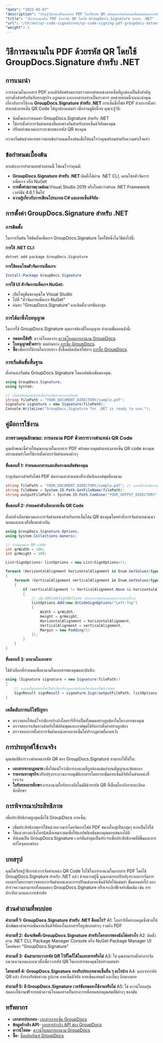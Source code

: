 ```yaml
---
"date": "2025-05-07"
"description": "เรียนรู้วิธีลงนามในเอกสาร PDF โดยใช้รหัส QR พร้อมการจัดตำแหน่งที่แม่นยำและการปรับแต่งในแอปพลิเคชัน .NET ของคุณโดยใช้ GroupDocs.Signature"
"title": "วิธีการลงนามใน PDF ด้วยรหัส QR โดยใช้ GroupDocs.Signature สำหรับ .NET"
"url": "/th/net/qr-code-signatures/qr-code-signing-pdf-groupdocs-dotnet/"
"weight": 1
---
```


# วิธีการลงนามใน PDF ด้วยรหัส QR โดยใช้ GroupDocs.Signature สำหรับ .NET

## การแนะนำ

การลงนามในเอกสาร PDF แบบดิจิทัลพร้อมการตรวจสอบตำแหน่งลายเซ็นที่ถูกต้องเป็นสิ่งสำคัญอย่างยิ่งสำหรับบันทึกทางธุรกิจ กฎหมาย และเอกสารอย่างเป็นทางการ บทช่วยสอนนี้จะแนะนำคุณเกี่ยวกับการใช้งาน **GroupDocs.Signature สำหรับ .NET** การเซ็นชื่อไฟล์ PDF ด้วยการตั้งค่าตำแหน่งลายเซ็น QR Code ให้ถูกต้องแม่นยำ เมื่ออ่านคู่มือนี้จบ คุณจะรู้วิธี:

- ติดตั้งและกำหนดค่า GroupDocs.Signature สำหรับ .NET
- ใช้การตั้งค่าการจัดตำแหน่งที่แตกต่างกันสำหรับลายเซ็นดิจิทัลของคุณ
- ปรับแต่งขนาดและระยะขอบของรหัส QR ของคุณ

เราจะเริ่มต้นด้วยการตรวจสอบข้อกำหนดเบื้องต้นเพื่อให้แน่ใจว่าคุณพร้อมสำหรับความสำเร็จแล้ว

## ข้อกำหนดเบื้องต้น

หากต้องการทำตามบทช่วยสอนนี้ ให้แน่ใจว่าคุณมี:

- **GroupDocs.Signature สำหรับ .NET**:ติดตั้งได้ผ่าน .NET CLI, คอนโซลตัวจัดการแพ็คเกจ หรือ NuGet
- **การตั้งค่าสภาพแวดล้อม**:Visual Studio 2019 หรือใหม่กว่าพร้อม .NET Framework เวอร์ชัน 4.6.1 ขึ้นไป
- **ความรู้เกี่ยวกับการเขียนโปรแกรม C# และลายเซ็นดิจิทัล**-

## การตั้งค่า GroupDocs.Signature สำหรับ .NET

### การติดตั้ง

ในการเริ่มต้น ให้ติดตั้งแพ็คเกจ GroupDocs.Signature โดยใช้หนึ่งในวิธีต่อไปนี้:

**การใช้ .NET CLI:**
```bash
dotnet add package GroupDocs.Signature
```

**การใช้คอนโซลตัวจัดการแพ็คเกจ:**
```powershell
Install-Package GroupDocs.Signature
```

**การใช้ UI ตัวจัดการแพ็คเกจ NuGet:**
- เปิดโซลูชันของคุณใน Visual Studio
- ไปที่ "ตัวจัดการแพ็คเกจ NuGet"
- ค้นหา "GroupDocs.Signature" และติดตั้งเวอร์ชันล่าสุด

### การได้มาซึ่งใบอนุญาต

ในการใช้ GroupDocs.Signature คุณอาจต้องมีใบอนุญาต ทำตามขั้นตอนดังนี้:
- **ทดลองใช้ฟรี**: ดาวน์โหลดจาก [ดาวน์โหลดการลงนาม GroupDocs](https://releases-groupdocs.com/signature/net/).
- **ใบอนุญาตชั่วคราว**: ขอผ่านทาง [การซื้อ GroupDocs](https://purchase-groupdocs.com/temporary-license/).
- **ซื้อ**:เพื่อการใช้งานในระยะยาว สั่งซื้อผลิตภัณฑ์ได้ทาง [การซื้อ GroupDocs](https://purchase-groupdocs.com/buy).

### การเริ่มต้นขั้นพื้นฐาน

ตั้งค่าและเริ่มต้น GroupDocs.Signature ในแอปพลิเคชันของคุณ:

```csharp
using GroupDocs.Signature;
using System;

// เริ่มต้นอินสแตนซ์ลายเซ็นด้วยเส้นทางเอกสารอินพุต
string filePath = "YOUR_DOCUMENT_DIRECTORY/sample.pdf";
Signature signature = new Signature(filePath);
Console.WriteLine("GroupDocs.Signature for .NET is ready to use.");
```

## คู่มือการใช้งาน

### ภาพรวมคุณลักษณะ: การลงนาม PDF ด้วยการวางตำแหน่ง QR Code

คุณลักษณะนี้ช่วยให้คุณลงนามในเอกสาร PDF พร้อมควบคุมตำแหน่งลายเซ็น QR code ของคุณอย่างแม่นยำโดยใช้การตั้งค่าการจัดตำแหน่งต่างๆ

#### ขั้นตอนที่ 1: กำหนดเอกสารและเส้นทางผลลัพธ์ของคุณ

ระบุเส้นทางสำหรับไฟล์ PDF ต้นทางและตำแหน่งที่จะบันทึกเอาต์พุตที่ลงนาม:

```csharp
string filePath = "YOUR_DOCUMENT_DIRECTORY/sample.pdf"; // แทนที่ด้วยเส้นทางเอกสารของคุณ
string fileName = System.IO.Path.GetFileName(filePath);
string outputFilePath = System.IO.Path.Combine("YOUR_OUTPUT_DIRECTORY", "SignWithAlignment", fileName);
```

#### ขั้นตอนที่ 2: กำหนดค่าตัวเลือกลายเซ็น QR Code

ตั้งค่าตัวเลือกขนาดและการจัดตำแหน่งสำหรับลายเซ็นโค้ด QR ของคุณโดยทำซ้ำการจัดตำแหน่งแนวนอนและแนวตั้งที่แตกต่างกัน:

```csharp
using GroupDocs.Signature.Options;
using System.Collections.Generic;

// กำหนดขนาด QR-code
int qrWidth = 100;
int qrHeight = 100;

List<SignOptions> listOptions = new List<SignOptions>();

foreach (HorizontalAlignment horizontalAlignment in Enum.GetValues(typeof(HorizontalAlignment)))
{
    foreach (VerticalAlignment verticalAlignment in Enum.GetValues(typeof(VerticalAlignment)))
    {
        if (verticalAlignment != VerticalAlignment.None && horizontalAlignment != HorizontalAlignment.None)
        {
            // เพิ่ม QRCodeSignOptions พร้อมการจัดตำแหน่งและระยะขอบที่ระบุ
            listOptions.Add(new QrCodeSignOptions("Left-Top")
            {
                Width = qrWidth,
                Height = qrHeight,
                HorizontalAlignment = horizontalAlignment,
                VerticalAlignment = verticalAlignment,
                Margin = new Padding(5)
            });
        }
    }
}
```

#### ขั้นตอนที่ 3: ลงนามในเอกสาร

ใช้ตัวเลือกที่กำหนดเพื่อลงนามในเอกสารของคุณและบันทึก:

```csharp
using (Signature signature = new Signature(filePath))
{
    // ลงนามในเอกสารโดยใช้ตัวเลือกที่ระบุและบันทึกลงในเส้นทางไฟล์เอาต์พุต
    SignResult signResult = signature.Sign(outputFilePath, listOptions);
}
```

### เคล็ดลับการแก้ไขปัญหา

- ตรวจสอบให้แน่ใจว่ามีการอ้างอิงไลบรารีที่จำเป็นทั้งหมดอย่างถูกต้องในโครงการของคุณ
- ตรวจสอบว่าเส้นทางสำหรับไฟล์อินพุตและเอาต์พุตได้รับการตั้งค่าอย่างถูกต้อง
- ตรวจสอบการตั้งค่าการจัดตำแหน่งหากลายเซ็นไม่ปรากฏตามที่คาดหวัง

## การประยุกต์ใช้งานจริง

คุณสมบัติการวางตำแหน่งรหัส QR ของ GroupDocs.Signature สามารถใช้ได้ใน:

- **เอกสารทางกฎหมาย**:เพื่อให้แน่ใจว่ามีการลงนามที่ถูกต้องแม่นยำบนสัญญาและข้อตกลง
- **รายงานทางธุรกิจ**:ปรับปรุงกระบวนการอนุมัติเอกสารโดยการเพิ่มลายเซ็นดิจิทัลในตำแหน่งที่เจาะจง
- **ใบรับรองการศึกษา**:การลงนามใบรับรองอัตโนมัติด้วยรหัส QR ที่เชื่อมโยงกับรายละเอียดนักศึกษา

## การพิจารณาประสิทธิภาพ

เพื่อประสิทธิภาพสูงสุดเมื่อใช้ GroupDocs ลายเซ็น:

- เพิ่มประสิทธิภาพการใช้หน่วยความจำโดยจัดการไฟล์ PDF ขนาดใหญ่เป็นกลุ่มๆ หากเป็นไปได้
- ใช้แนวทางอะซิงโครนัสเมื่อเหมาะสมเพื่อให้แอปพลิเคชันของคุณตอบสนองได้ดี
- อัปเดตเป็น GroupDocs.Signature เวอร์ชันล่าสุดเป็นประจำเพื่อประสิทธิภาพที่ดีขึ้นและการแก้ไขจุดบกพร่อง

## บทสรุป

คุณได้เรียนรู้วิธีการนำการจัดตำแหน่ง QR Code ไปใช้ในการลงนามในเอกสาร PDF โดยใช้ GroupDocs.Signature สำหรับ .NET แล้ว ด้วยความรู้นี้ คุณสามารถปรับปรุงระบบการจัดการเอกสารโดยการตรวจสอบการจัดตำแหน่งและการปรับแต่งลายเซ็นดิจิทัลให้แม่นยำ ขั้นตอนต่อไป ลองสำรวจความสามารถทั้งหมดของ GroupDocs.Signature หรือเจาะลึกฟีเจอร์เพิ่มเติม เช่น การประทับเวลาและการเข้ารหัส

## ส่วนคำถามที่พบบ่อย

**คำถามที่ 1: GroupDocs.Signature สำหรับ .NET คืออะไร?**
A1: ไลบรารีที่ครอบคลุมซึ่งช่วยให้นักพัฒนาสามารถเพิ่มลายเซ็นดิจิทัลลงในเอกสารในรูปแบบต่างๆ รวมถึง PDF

**คำถามที่ 2: ฉันจะติดตั้ง GroupDocs.Signature สำหรับโครงการของฉันได้อย่างไร**
A2: ติดตั้งผ่าน .NET CLI, Package Manager Console หรือ NuGet Package Manager UI โดยค้นหา "GroupDocs.Signature"

**คำถามที่ 3: ฉันสามารถวางรหัส QR ไว้ที่ใดก็ได้ในเอกสารหรือไม่**
A3: ใช่ คุณสามารถตั้งค่าการจัดแนวแนวนอนและแนวตั้งเพื่อวางรหัส QR ในเอกสารของคุณได้อย่างแม่นยำ

**ไตรมาสที่ 4: GroupDocs.Signature รองรับประเภทลายเซ็นอื่น ๆ อะไรบ้าง**
A4: นอกจากรหัส QR แล้ว ยังรองรับข้อความ รูปภาพ ลายเซ็นดิจิทัล ลายเซ็นแสตมป์ และอื่นๆ อีกมากมาย

**คำถามที่ 5: มี GroupDocs.Signature เวอร์ชันทดลองใช้งานหรือไม่**
A5: ใช่ ดาวน์โหลดรุ่นทดลองใช้งานฟรีจากหน้าดาวน์โหลดอย่างเป็นทางการเพื่อทดสอบคุณสมบัติต่างๆ ของมัน

## ทรัพยากร
- **เอกสารประกอบ**- [เอกสารลายเซ็น GroupDocs](https://docs.groupdocs.com/signature/net/)
- **ข้อมูลอ้างอิง API**- [เอกสารอ้างอิง API ของ GroupDocs](https://reference.groupdocs.com/signature/net/)
- **ดาวน์โหลด**- [ดาวน์โหลดการลงนาม GroupDocs](https://releases.groupdocs.com/signature/net/)
- **ซื้อ**- [ซื้อผลิตภัณฑ์ GroupDocs](https://purchase.groupdocs.com/buy)